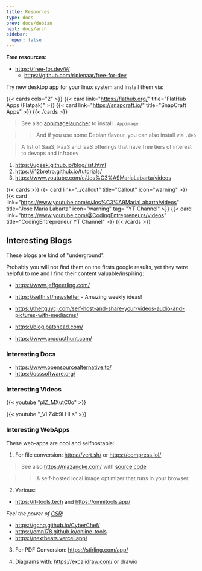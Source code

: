 ```yaml
---
title: Resources
type: docs
prev: docs/debian
next: docs/arch
sidebar:
  open: false
---
```


**Free resources:**

* https://free-for.dev/#/
  * https://github.com/ripienaar/free-for-dev

Try new desktop app for your linux system and install them via:

{{< cards cols="2" >}}
  {{< card link="https://flathub.org/" title="FlatHub Apps (Flatpak)" >}}
  {{< card link="https://snapcraft.io/" title="SnapCraft Apps" >}}
{{< /cards >}}

> See also [appimagelauncher](https://jalcocert.github.io/JAlcocerT/flask-cms-for-ssgs/#lately-i) to install `.Appimage`

> > And if you use some Debian flavour, you can also install via `.deb`
<!--   
* https://github.com/protonpass/free-for-dev
 -->

>  A list of SaaS, PaaS and IaaS offerings that have free tiers of interest to devops and infradev 

1. https://ugeek.github.io/blog/list.html
2. https://i12bretro.github.io/tutorials/
3. https://www.youtube.com/c/Jos%C3%A9MariaLabarta/videos

{{< cards >}}
  {{< card link="../callout" title="Callout" icon="warning" >}}
  {{< card link="https://www.youtube.com/c/Jos%C3%A9MariaLabarta/videos" title="Jose Maria Labarta" icon="warning" tag= "YT Channel" >}}
  {{< card link="https://www.youtube.com/@CodingEntrepreneurs/videos" title="CodingEntrepreneur YT Channel" >}}
{{< /cards >}}

## Interesting Blogs

These blogs are kind of "underground".

Probably you will not find them on the firsts google results, yet they were helpful to me and I find their content valuable/inspiring:

* https://www.jeffgeerling.com/
* https://selfh.st/newsletter - Amazing weekly ideas!
* https://theitguycj.com/self-host-and-share-your-videos-audio-and-pictures-with-mediacms/
* https://blog.patshead.com/

* https://www.producthunt.com/

### Interesting Docs

* https://www.opensourcealternative.to/
* https://osssoftware.org/

### Interesting Videos

<!-- * https://www.youtube.com/watch?v=pIZ_MXutC0o -->

<!-- {{< youtube id="v=pIZ_MXutC0o" autoplay="false" >}} -->
{{< youtube "pIZ_MXutC0o" >}}


<!-- * https://www.youtube.com/watch?v=_VLZ4b9LHLs -->

<!-- {{< youtube id="v=_VLZ4b9LHLs" autoplay="false" >}} -->
{{< youtube "_VLZ4b9LHLs" >}}

### Interesting WebApps

These web-apps are cool and selfhostable:

1. For file conversion: https://vert.sh/ or https://compress.lol/

> See also https://mazanoke.com/ with [source code](https://github.com/civilblur/mazanoke)

> > A self-hosted local image optimizer that runs in your browser.



2. Various: 

* https://it-tools.tech and https://omnitools.app/ 

*Feel the power of [CSR](https://jalcocert.github.io/JAlcocerT/csr-and-js/)!*

* https://gchq.github.io/CyberChef/ 
* https://emn178.github.io/online-tools
* https://nextbeats.vercel.app/

3. For PDF Conversion: https://stirling.com/app/

4. Diagrams with: https://excalidraw.com/ or drawio